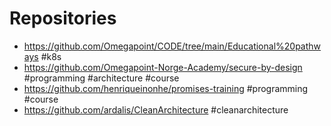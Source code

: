 # Repositories

- https://github.com/Omegapoint/CODE/tree/main/Educational%20pathways #k8s
- https://github.com/Omegapoint-Norge-Academy/secure-by-design #programming #architecture #course
- https://github.com/henriqueinonhe/promises-training #programming #course
- https://github.com/ardalis/CleanArchitecture #cleanarchitecture
